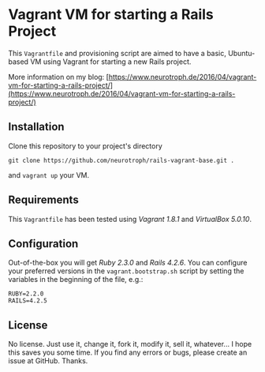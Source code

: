 # Vagrant VM for starting a Rails Project
This `Vagrantfile` and provisioning script are aimed to have a basic, Ubuntu-based VM using Vagrant for starting a new Rails project.

More information on my blog: [https://www.neurotroph.de/2016/04/vagrant-vm-for-starting-a-rails-project/](https://www.neurotroph.de/2016/04/vagrant-vm-for-starting-a-rails-project/)

## Installation
Clone this repository to your project's directory

	git clone https://github.com/neurotroph/rails-vagrant-base.git .

and `vagrant up` your VM.

## Requirements
This `Vagrantfile` has been tested using *Vagrant 1.8.1* and *VirtualBox 5.0.10*.

## Configuration
Out-of-the-box you will get *Ruby 2.3.0* and *Rails 4.2.6*. You can configure your preferred versions in the `vagrant.bootstrap.sh` script by setting the variables in the beginning of the file, e.g.:

	RUBY=2.2.0
	RAILS=4.2.5

## License
No license. Just use it, change it, fork it, modify it, sell it, whatever... I hope this saves you some time. If you find any errors or bugs, please create an issue at GitHub. Thanks.